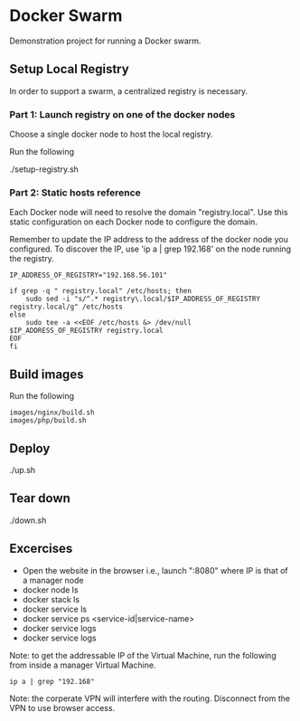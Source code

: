 # Docker Swarm

Demonstration project for running a Docker swarm.

## Setup Local Registry

In order to support a swarm, a centralized registry is necessary.

### Part 1: Launch registry on one of the docker nodes

Choose a single docker node to host the local registry.

Run the following

./setup-registry.sh

### Part 2: Static hosts reference

Each Docker node will need to resolve the domain "registry.local". Use this static
configuration on each Docker node to configure the domain. 

Remember to update the IP address to the address of the docker node you configured. To discover the IP, use
'ip a | grep 192.168' on the node running the registry.

```
IP_ADDRESS_OF_REGISTRY="192.168.56.101"

if grep -q " registry.local" /etc/hosts; then
	sudo sed -i "s/^.* registry\.local/$IP_ADDRESS_OF_REGISTRY registry.local/g" /etc/hosts
else
	sudo tee -a <<EOF /etc/hosts &> /dev/null
$IP_ADDRESS_OF_REGISTRY registry.local
EOF
fi
```

## Build images

Run the following

```
images/nginx/build.sh
images/php/build.sh
```

## Deploy

./up.sh

## Tear down

./down.sh

## Excercises

- Open the website in the browser i.e., launch "<IP>:8080" where IP is that of a manager node
- docker node ls
- docker stack ls
- docker service ls
- docker service ps <service-id|service-name>
- docker service logs <service-id>
- docker service logs <task-id>

Note: to get the addressable IP of the Virtual Machine, run the following from inside a manager Virtual Machine.
```
ip a | grep "192.168"
```

Note: the corperate VPN will interfere with the routing. Disconnect from the VPN to use browser access.


